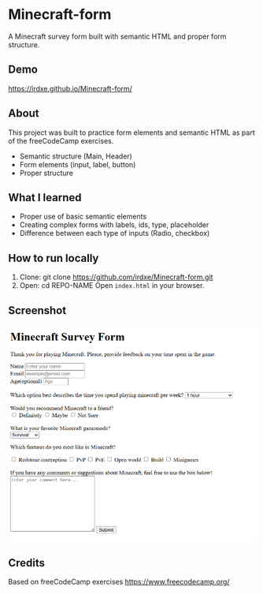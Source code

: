 # Minecraft-form

A Minecraft survey form built with semantic HTML and proper form structure.

## Demo

https://irdxe.github.io/Minecraft-form/

## About

This project was built to practice form elements and semantic HTML as part of the freeCodeCamp exercises.

- Semantic structure (Main, Header)
- Form elements (input, label, button)
- Proper structure

## What I learned

- Proper use of basic semantic elements
- Creating complex forms with labels, ids, type, placeholder
- Difference between each type of inputs (Radio, checkbox)

## How to run locally

1. Clone:
   git clone https://github.com/irdxe/Minecraft-form.git
3. Open:
   cd REPO-NAME
   Open `index.html` in your browser.

## Screenshot 
 ![Home page](https://github.com/irdxe/Minecraft-form/blob/main/sreenshot-minecraft-form-home.png)


## Credits

Based on freeCodeCamp exercises https://www.freecodecamp.org/

